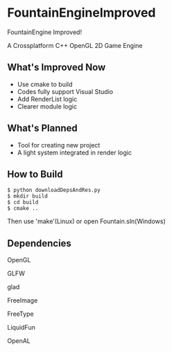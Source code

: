 FountainEngineImproved
======================

FountainEngine Improved!

A Crossplatform C++ OpenGL 2D Game Engine

What's Improved Now
-------------------

- Use cmake to build
- Codes fully support Visual Studio
- Add RenderList logic
- Clearer module logic

What's Planned
--------------

- Tool for creating new project
- A light system integrated in render logic

How to Build
------------

	$ python downloadDepsAndRes.py
	$ mkdir build
	$ cd build
	$ cmake ..

Then use 'make'(Linux) or open Fountain.sln(Windows)

Dependencies
------------

OpenGL

GLFW

glad

FreeImage

FreeType

LiquidFun

OpenAL
